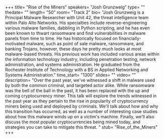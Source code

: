 +++
title= "Rise of the Miners"
speakers= "Josh Grunzweig"
type= ""
thedate= ""
length= "50"
room= "Track 2"
bio= "Josh Grunzweig is a Principal Malware Researcher with Unit 42, the threat intelligence team within Palo Alto Networks. His specialties include reverse-engineering various malware families, dabbling in Python scripting, and he has even been known to thwart ransomware and find vulnerabilities in malware panels from time to time. He has historically focused on financially-motivated malware, such as point of sale malware, ransomware, and banking Trojans, however, these days he pretty much looks at most malware-based threats. His previous work has included various areas within the information technology industry, including penetration testing, network administration, and systems administration. He graduated from the Rochester Institute of Technology with a BS in Applied Networking and Systems Administration."
time_start= "1300"
slides= ""
video= ""
description= "Over the past year, we&#x27;ve witnessed a shift in malware used by both the common criminal, and targeted actor alike. While ransomware was the bell of the ball in the past, it has been replaced with the up and coming cryptocurrency miner. This talk will explore the trends witnessed in the past year as they pertain to the rise in popularity of cryptocurrency miners being used and deployed by criminals. We&#x27;ll talk about how and why this transition has occurred, as well as a number of interesting case studies about how this malware winds up on a victim&#x27;s machine. Finally, we&#x27;ll also discuss the most popular cryptocurrencies being mined today, and strategies you can take to mitigate this threat. "
stub= "Rise_of_the_Miners"
+++